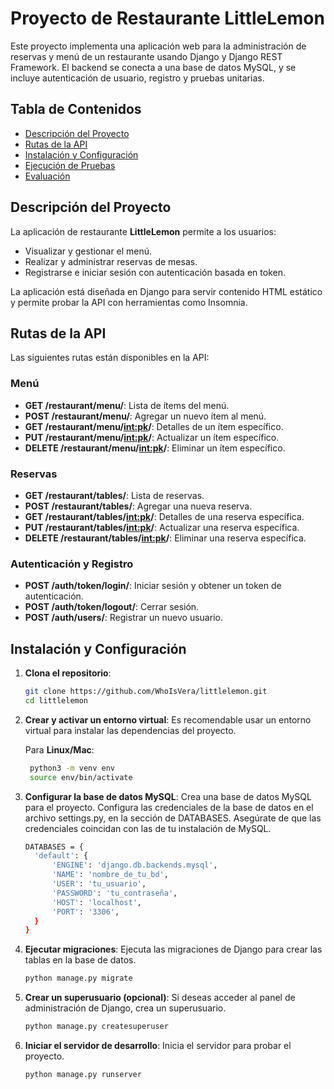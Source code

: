 # Proyecto de Restaurante LittleLemon

Este proyecto implementa una aplicación web para la administración de reservas y menú de un restaurante usando Django y Django REST Framework. El backend se conecta a una base de datos MySQL, y se incluye autenticación de usuario, registro y pruebas unitarias.

## Tabla de Contenidos
- [Descripción del Proyecto](#descripción-del-proyecto)
- [Rutas de la API](#rutas-de-la-api)
- [Instalación y Configuración](#instalación-y-configuración)
- [Ejecución de Pruebas](#ejecución-de-pruebas)
- [Evaluación](#evaluación)

## Descripción del Proyecto
La aplicación de restaurante **LittleLemon** permite a los usuarios:
- Visualizar y gestionar el menú.
- Realizar y administrar reservas de mesas.
- Registrarse e iniciar sesión con autenticación basada en token.

La aplicación está diseñada en Django para servir contenido HTML estático y permite probar la API con herramientas como Insomnia.

## Rutas de la API
Las siguientes rutas están disponibles en la API:

### Menú
- **GET /restaurant/menu/**: Lista de ítems del menú.
- **POST /restaurant/menu/**: Agregar un nuevo ítem al menú.
- **GET /restaurant/menu/<int:pk>/**: Detalles de un ítem específico.
- **PUT /restaurant/menu/<int:pk>/**: Actualizar un ítem específico.
- **DELETE /restaurant/menu/<int:pk>/**: Eliminar un ítem específico.

### Reservas
- **GET /restaurant/tables/**: Lista de reservas.
- **POST /restaurant/tables/**: Agregar una nueva reserva.
- **GET /restaurant/tables/<int:pk>/**: Detalles de una reserva específica.
- **PUT /restaurant/tables/<int:pk>/**: Actualizar una reserva específica.
- **DELETE /restaurant/tables/<int:pk>/**: Eliminar una reserva específica.

### Autenticación y Registro
- **POST /auth/token/login/**: Iniciar sesión y obtener un token de autenticación.
- **POST /auth/token/logout/**: Cerrar sesión.
- **POST /auth/users/**: Registrar un nuevo usuario.

## Instalación y Configuración
1. **Clona el repositorio**:
     ```bash
    git clone https://github.com/WhoIsVera/littlelemon.git
    cd littlelemon

2. **Crear y activar un entorno virtual**:
Es recomendable usar un entorno virtual para instalar las dependencias del proyecto.

    Para **Linux/Mac**:
   ```bash
    python3 -m venv env
    source env/bin/activate

3. **Configurar la base de datos MySQL**:
Crea una base de datos MySQL para el proyecto.
Configura las credenciales de la base de datos en el archivo settings.py, en la sección de DATABASES. Asegúrate de que las credenciales coincidan con las de tu instalación de MySQL.
      ```bash
      DATABASES = {
        'default': {
            'ENGINE': 'django.db.backends.mysql',
            'NAME': 'nombre_de_tu_bd',
            'USER': 'tu_usuario',
            'PASSWORD': 'tu_contraseña',
            'HOST': 'localhost',
            'PORT': '3306',
        }
      }
  4. **Ejecutar migraciones**:
    Ejecuta las migraciones de Django para crear las tablas en la base de datos.
      ```bash
      python manage.py migrate

  5. **Crear un superusuario (opcional)**:
     Si deseas acceder al panel de administración de Django, crea un superusuario.
       ```bash
       python manage.py createsuperuser
6. **Iniciar el servidor de desarrollo**:
    Inicia el servidor para probar el proyecto.
      ```bash
      python manage.py runserver

     

